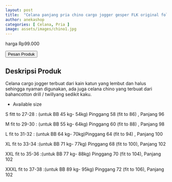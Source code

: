 ```yaml
---
layout: post
title:  "Celana panjang pria chino cargo jogger gesper FLK original folksystem"
author: anekashop
categories: [ Celana, Pria ]
image: assets/images/chino1.jpg
---
```

harga Rp99.000

<a href="https://shope.ee/7AELDsp4pu" ><button type="button" class="btn btn-success">Pesan Produk</button></a>

## Deskripsi Produk

Celana cargo jogger terbuat dari kain katun yang lembut dan halus sehingga nyaman digunakan, ada juga celana chino yang terbuat dari bahancotton drill / twillyang sedikit kaku.

- Available size

S fitt to 27-28 : (untuk BB 45 kg- 54kg) Pinggang 58 (fit to 86) , Panjang 96 

M fit to 29-30 : (untuk BB 55 kg- 64kg) Pinggang 60 (fit to 88) , Panjang 98

L fit to 31-32 : (untuk BB 64 kg- 70kg)Pinggang 64 (fit to 94) , Panjang 100

XL fit to 33-34 :(untuk BB 71 kg- 77kg) Pinggang 68 (fit to 100), Panjang 102

XXL fit to 35-36 :(untuk BB 77 kg- 88kg) Pinggang 70 (fit to 104), Panjang 102

XXXL fit to 37-38 :(untuk BB 89 kg- 95kg) Pinggang 72 (fit to 106), Panjang 102

